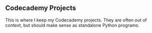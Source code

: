 ## Codecademy Projects

This is where I keep my Codecademy projects. They are often out of context, but should make sense as standalone Python programs. 
